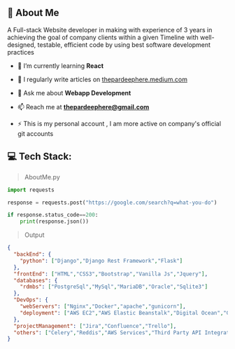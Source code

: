 
## 🚀 About Me
A Full-stack Website developer in making with experience of 3 years in achieving the goal of company clients within a given Timeline with well-designed,
testable, efficient code by using best software development practices


- 🌱 I’m currently learning **React**

- 📝 I regularly write articles on [thepardeephere.medium.com](thepardeephere.medium.com)

- 💬 Ask me about **Webapp Development**

- 📫 Reach me at **thepardeephere@gmail.com**

- ⚡ This is my personal account , I am more active on company's official git accounts

## 💻 Tech Stack:


> AboutMe.py

```python
import requests

response = requests.post("https://google.com/search?q=what-you-do")

if response.status_code==200:
    print(response.json())

```
 > Output
```json
{
  "backEnd": {
    "python": ["Django","Django Rest Framework","Flask"]
  },
  "frontEnd": ["HTML","CSS3","Bootstrap","Vanilla Js","Jquery"],
  "databases": {
    "rdmbs": ["PostgreSql","MySql","MariaDB","Oracle","Sqlite3"]
  },
  "DevOps": {
    "webServers": ["Nginx","Docker","apache","gunicorn"],
    "deployment": ["AWS EC2","AWS Elastic Beanstalk","Digital Ocean","Google Cloud","Cpanel","Heroku"]
  },
  "projectManagement": ["Jira","Confluence","Trello"],
  "others": ["Celery","Reddis","AWS Services","Third Party API Integration","Payment Integration"]
}
```
